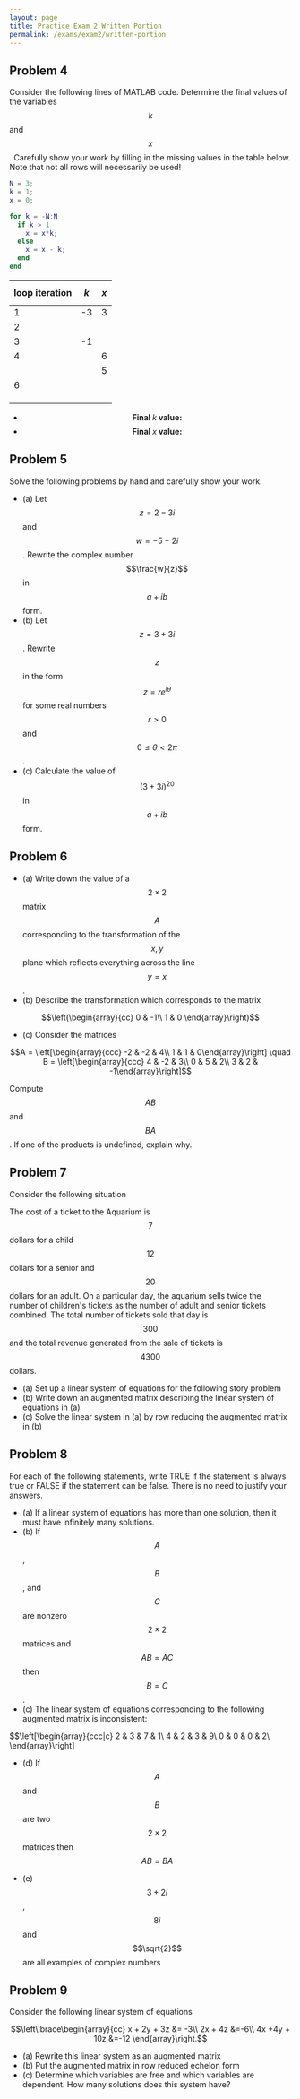 ```yaml
---
layout: page
title: Practice Exam 2 Written Portion
permalink: /exams/exam2/written-portion
---
```


## Problem 4
Consider the following lines of MATLAB code.  Determine the final values of the variables $$k$$ and $$x$$.  Carefully show your work by filling in the missing values in the table below.  Note that not all rows will necessarily be used!

```Matlab
N = 3;
k = 1;
x = 0;

for k = -N:N
  if k > 1
    x = x*k;
  else
    x = x - k;
  end
end
```

| loop iteration | $$k$$ | $$x$$ |
| -------------- | ----- | ----- |
|        1       |  -3   |   3   |
|        2       |       |       |
|        3       |  -1   |       |
|        4       |       |   6   |
|                |       |   5   |
|        6       |       |       |
|                |       |       |
|                |       |       |
|                |       |       |


* $$\textbf{Final $k$ value:}$$
* $$\textbf{Final $x$ value:}$$

## Problem 5

Solve the following problems by hand and carefully show your work.

* (a) Let $$z=2-3i$$ and $$w=-5+2i$$.  Rewrite the complex number $$\frac{w}{z}$$ in $$a+ib$$ form.
* (b) Let $$z = 3 + 3i$$.  Rewrite $$z$$ in the form $$z = re^{i\theta}$$ for some real numbers $$r>0$$ and $$0\leq \theta < 2\pi$$.
* (c) Calculate the value of $$(3+3i)^{20}$$ in $$a + ib$$ form.

## Problem 6

* (a) Write down the value of a $$2\times 2$$ matrix $$A$$ corresponding to the transformation of the $$x,y$$ plane which reflects everything across the line $$y=x$$.
* (b) Describe the transformation which corresponds to the matrix

$$\left(\begin{array}{cc}
 0 & -1\\
 1 &  0
\end{array}\right)$$

* (c) Consider the matrices

$$A = \left[\begin{array}{ccc} -2 & -2 & 4\\ 1 & 1 & 0\end{array}\right]
\quad
B = \left[\begin{array}{ccc} 4 & -2 & 3\\ 0 & 5 & 2\\ 3 & 2 & -1\end{array}\right]$$

Compute $$AB$$ and $$BA$$.  If one of the products is undefined, explain why.

## Problem 7

Consider the following situation

The cost of a ticket to the Aquarium is $$7$$ dollars for a child $$12$$ dollars for a senior and $$20$$ dollars for an adult.
On a particular day, the aquarium sells twice the number of children's tickets as the number of adult and senior tickets combined.
The total number of tickets sold that day is $$300$$ and the total revenue generated from the sale of tickets is $$4300$$ dollars.


* (a) Set up a linear system of equations for the following story problem
* (b) Write down an augmented matrix describing the linear system of equations in (a)
* (c) Solve the linear system in (a) by row reducing the augmented matrix in (b)

## Problem 8

For each of the following statements, write TRUE if the statement is always true or FALSE if the statement can be false.
There is no need to justify your answers.

* (a) If a linear system of equations has more than one solution, then it must have infinitely many solutions.
* (b) If $$A$$, $$B$$, and $$C$$ are nonzero $$2\times 2$$ matrices and $$AB = AC$$ then $$B=C$$.
* (c) The linear system of equations corresponding to the following augmented matrix is inconsistent:

$$\left[\begin{array}{ccc|c}
2 & 3 & 7 & 1\\
4 & 2 & 3 & 9\\
0 & 0 & 0 & 2\\
\end{array}\right]

* (d) If $$A$$ and $$B$$ are two $$2\times 2$$ matrices then $$AB = BA$$

* (e) $$3+2i$$, $$8i$$ and $$\sqrt{2}$$ are all examples of complex numbers

## Problem 9

Consider the following linear system of equations

$$\left\lbrace\begin{array}{cc}
x + 2y + 3z &= -3\\
2x + 4z     &=-6\\
4x +4y +  10z     &=-12
\end{array}\right.$$

* (a) Rewrite this linear system as an augmented matrix
* (b) Put the augmented matrix in row reduced echelon form
* (c) Determine which variables are free and which variables are dependent.  How many solutions does this system have?



